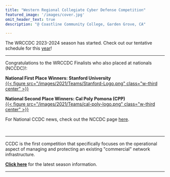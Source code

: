 ```yaml
---
title: "Western Regional Collegiate Cyber Defense Competition"
featured_image: '/images/cover.jpg'
omit_header_text: true
description: "@ Coastline Community College, Garden Grove, CA"

---
```


The WRCCDC 2023-2024 season has started. Check out our tentative schedule for this [year](/seasons/2024/season-schedule)!
&nbsp; 

<hr>

Congratulations to the WRCCDC Finalists who also placed at nationals (NCCDC)!:

<b>National First Place Winners: Stanford University</b><br>
<a href="https://www.stanford.edu/">{{< figure src="/images/2021/Teams/Stanford-Logo.png" class="w-third center" >}}</a><br>

<b>National Second Place Winners: Cal Poly Pomona (CPP)</b><br>
<a href="https://www.cpp.edu/">{{< figure src="/images/2021/Teams/cal-poly-logo.png" class="w-third center" >}}</a><br>


For National CCDC news, check out the NCCDC page [here](https://www.nationalccdc.org/index.php).

<br>
<hr>

CCDC is the first competition that specifically focuses on the operational aspect of managing and protecting an existing "commercial" network infrastructure.

<b>[Click here](/seasons/2024/)</b> for the latest season information.

<hr>
